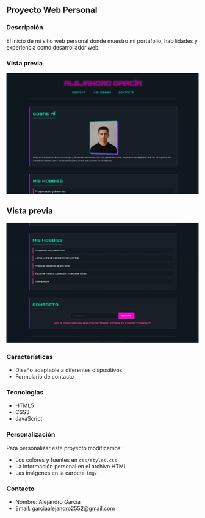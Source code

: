 ## Proyecto Web Personal

### Descripción
El inicio de mi sitio web personal donde muestro mi portafolio, habilidades y experiencia como desarrollador web.

### Vista previa
![Vista previa](img/s1.png)

## Vista previa
![Vista previa2](img/s2.png)

### Características
- Diseño adaptable a diferentes dispositivos
- Formulario de contacto

### Tecnologías
- HTML5
- CSS3
- JavaScript

### Personalización
Para personalizar este proyecto modificamos:
- Los colores y fuentes en `css/styles.css`
- La información personal en el archivo HTML
- Las imágenes en la carpeta `img/`



### Contacto
- Nombre: Alejandro García
- Email: garciaalejandro2552@gmail.com